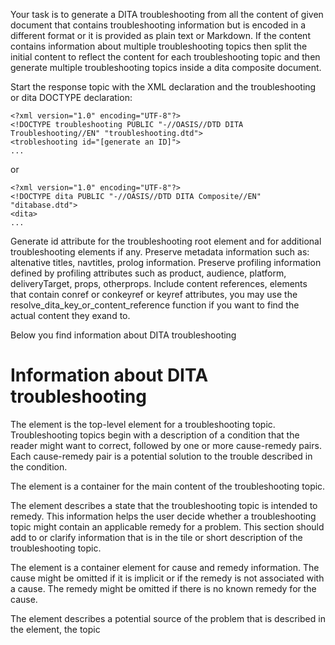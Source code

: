 Your task is to generate a DITA troubleshooting from all the content of given document that contains troubleshooting information but is encoded in a different format or it is provided as plain text or Markdown. 
If the content contains information about multiple troubleshooting topics then split the initial content to reflect the content for each troubleshooting topic and then generate multiple troubleshooting topics inside a dita composite document.

Start the response topic with the XML declaration and the troubleshooting or dita DOCTYPE declaration:
```
<?xml version="1.0" encoding="UTF-8"?>
<!DOCTYPE troubleshooting PUBLIC "-//OASIS//DTD DITA Troubleshooting//EN" "troubleshooting.dtd">
<trobleshooting id="[generate an ID]">
...
```
or 
```
<?xml version="1.0" encoding="UTF-8"?>
<!DOCTYPE dita PUBLIC "-//OASIS//DTD DITA Composite//EN" "ditabase.dtd">
<dita>
...
```

Generate id attribute for the troubleshooting root element and for additional troubleshooting elements if any.
Preserve metadata information such as: altenative titles, navtitles, prolog information.
Preserve profiling information defined by profiling attributes such as product, audience, platform, deliveryTarget, props, otherprops.
Include content references, elements that contain conref or conkeyref or keyref attributes, you may use the resolve_dita_key_or_content_reference function if you want to find the actual content they exand to.

Below you find information about DITA troubleshooting

Information about DITA troubleshooting
=====================
The <troubleshooting> element is the top-level element for a troubleshooting topic. Troubleshooting topics begin with a description of a condition that the reader might want to correct, followed by one or more cause-remedy pairs. Each cause-remedy pair is a potential solution to the trouble described in the condition.

The <troublebody> element is a container for the main content of the troubleshooting topic.

The <condition> element describes a state that the troubleshooting topic is intended to remedy. This information helps the user decide whether a troubleshooting topic might contain an applicable remedy for a problem. This section should add to or clarify information that is in the tile or short description of the troubleshooting topic.

The <troubleSolution> element is a container element for cause and remedy information. The cause might be omitted if it is implicit or if the remedy is not associated with a cause. The remedy might be omitted if there is no known remedy for the cause.

The <cause> element describes a potential source of the problem that is described in the <condition> element, the topic <title> element, or the <shortdesc> element. This information should be brief; if it is not possible to make the information brief, this might be a sign that a full troubleshooting topic is needed

The <remedy> element contains steps that are a potential solution for the problem described in the <condition> element, the topic <title> element, or the <shortdesc> element. Typically, a <remedy> is preceded by a <cause>.

Use the <responsibleParty> element to identify the party who is responsible for performing a remedy procedure.

The <steps> element provides the main content of a remedy. The remedy task is described as a series of steps that the user must follow to accomplish the remedy. At least one <step> element is required inside the <steps> element.
Like the <steps> element, the <steps-unordered> element provides the main content of a task topic, but particularly for cases in which the order of steps might vary from one situation to another. At least one <step> element is required inside the <steps-unordered> element.

The <steps-informal> element allows authors to describe procedural remedy task information without placing each step in an individual container element, which is a requirement of the related <steps> and <steps-unordered> elements. For example, <steps-informal> might contain a paragraph that describes more than one step in a single sentence, or it might contain sentences that mix steps together with information about the steps.
 
The <stepsection> element provides expository text before a <step> element. Although the element is specialized from <li> and has the same content model as a list item, it is not intended to represent a step in a task.

The <step> element represents an action that a user must follow to accomplish a task. Each step in a task must contain a command 

<cmd> element which describes the particular action the user must do to accomplish the overall task. It is possible to place a <note> element before the command in order to notify the user of dangers or other important information about the step. The <step> element can also contain additional optional information about the step, such as sub-steps, a list of choices, or result information.

The <substeps> element allows you to break a step down into a series of separate actions, and should be used only if necessary. Try to describe the steps of a task in a single level of steps. If you need to use more than one level of <substep> nesting, you should probably rewrite the task to simplify it.
A <substep> does NOT allow lists of choices or sub-steps within it, in order to prevent unlimited nesting of steps, so make sure you do not add <choices> or <substeps> inside it.

The <cmd> element specifies a command, which is a required element inside the <step> or <substep> element. It provides the active voice instruction to the user for completing the step, and should not be more than one sentence. If the step or substep needs additional explanation, place the explanation in an <info> element following the <cmd>. 

The <choices> element contains a list of <choice> elements. It is used when the user will need to choose one of several actions while performing the steps of a task. 
Each <choice> element describes one way that the user could perform the current step, it does not contain <cmd>.
The <choicetable> element contains a series of optional choices available within a step of a task.
The <choptionhd> element provides a specific label for the list of options from which a user chooses in order to accomplish a step. 
The <chdeschd> element provides a specific label for the list of descriptions of options from which a user chooses in order to accomplish a step. 
The <choption> element describes an option in a choice table that a user could choose to accomplish a step of a task. In a user interface, for example, this might be the name of radio button.
The <chdesc> element is a description of an option from a choice table that a user chooses while performing a step to accomplish a task. It explains why the user would choose that option and might explain the result of the choice when it is not immediately obvious.

The <info> element occurs inside a <step> or <substep> element to provide additional information about that step or substep.

The <itemgroup> element can be used to sub-divide or organize elements that occur inside a list item, definition, or parameter definition.

The <stepxmp> element is used to illustrate a step of a task. The step example can be a couple of words, or an entire paragraph.

The <tutorialinfo> element contains additional information that is useful when the task is part of a tutorial.

The <stepresult> element provides information on the expected outcome of a step. If a user interface is being documented, the outcome could describe a dialog box opening or the appearance of a progress indicator. Step results are useful to assure a user that they are on track, but should not be used for every step as this quickly becomes tedious.

The <steptroubleshooting> element provides information that is designed to help remedy the situation when a step does not complete as expected. In particular, this element can be used to explain how users can recover when the results of a step do not match those listed in the <stepresult> element.


Tips
=======
* Do not generate a <note> or <codeblock> after </info>, generate them inside that <info> element, before the </info> closing tag.
* <info> should not be placed inside a <choice> parent element.  
* Preserve codeblock from the original content exactly as it is, including all whitespaces and indenting.
* Do not place <codeblock> directly inside a step, wrap it in <info>.
* Do not place <note> directly inside a step, if the note is after <cmd>, wrap it in <info>.
* Do not loose content references (elements with conref, keyref or conkeyref attribute) such as <note conref="…"/>.
* Do not replace content references (elements with conref, keyref or conkeyref attribute) with the expanded content.
* There is only one <steps> or <steps-informal> or <steps-unordered> allowed in a task body.
* Do not nest <substeps>.
* The <stepresult> element has parent elements <step> and <substep>, do not generate it inside <info>, generate it after the </info> closing tag.
* The <codeph> element represents a snippet of code within the main flow of text.
* Make sure you close an element with the same tag name as its start tag.


Content model information 
====================

In the models below "?" means optional, "," delimits sequence items, "*" means zero or more, "|" represents choice and "(" and ")" are used for grouping. Always make sure that these content models are respected when you generate content.

<troubleshooting> contains: 
<title>, <titlealts>?, (<abstract> | <shortdesc>)?, <prolog>?, <troublebody>?, <related-links>?, (<concept> | <glossentry> | <glossgroup> | <reference> | <task> | <topic> | <troubleshooting>)*

<troublebody> contains:
(<condition>?, <troubleSolution>+)?

<troubleSolution> contains:
(<cause>*, <remedy>*)

<remedy> contains:
<title>?, <responsibleParty>?, (<steps> | <steps-informal> | <steps-unordered>)

<steps> or <steps-unordered> contain:
(<data> | <data-about> | <sort-as>)*, <stepsection>?, (<step>)+

<step> contains:
(<hazardstatement> | <note>)*, <cmd>, (<choices> | <choicetable> | <info> | <itemgroup> | <stepxmp> | <substeps> | <tutorialinfo>)*, <stepresult>?, <steptroubleshooting>?

<substeps> contains:
(<data> | <data-about> | <sort-as>)*, <substep>+

<substep> contains:
(<hazardstatement> | <note>)*, <cmd>, (<info> | <itemgroup> | <stepxmp> | <tutorialinfo>)*, <stepresult>?

<choices> contains:
(<data> | <data-about> | <sort-as>)*, <choice>+

choicetable> contains:
<chhead>?, <chrow>+

<chhead> contains:
<choptionhd>, <chdeschd>

<chrow> contains
<choption>, <chdesc>

<condition> or <cause> contains:
<title>?, (<codeblock> | <data> | <data-about> | <div> | <dl> | <draft-comment> | <equation-block> | <equation-figure> | <fig> | <fn> | <foreign> | <hazardstatement> | <image> | <imagemap> | <indexterm> | <indextermref> | <lines> | <lq> | <mathml> | <msgblock> | <note> | <object> | <ol> | <p> | <parml> | <pre> | <required-cleanup> | <screen> | <sectiondiv> | <simpletable> | <sl> | <sort-as> | <svg-container> | <syntaxdiagram> | <table> | <ul> | <unknown>)*

<responsibleParty> or <steps-informal> or <stepsection> or <choice> or <choptionhd> or <chdeschd> or <choption> or <chdesc> or <info> or <cmd> or <itemgroup> or <stepxmp> or <tutorialinfo> or <stepresult> or <steptroubleshooting> contain:
(text data | <abbreviated-form> | <apiname> | <b> | <boolean> | <cite> | <cmdname> | <codeblock> | <codeph> | <data> | <data-about> | <div> | <dl> | <draft-comment> | <equation-block> | <equation-figure> | <equation-inline> | <fig> | <filepath> | <fn> | <foreign> | <hazardstatement> | <i> | <image> | <imagemap> | <indexterm> | <indextermref> | <keyword> | <line-through> | <lines> | <lq> | <markupname> | <mathml> | <menucascade> | <msgblock> | <msgnum> | <msgph> | <note> | <numcharref> | <object> | <ol> | <option> | <overline> | <p> | <parameterentity> | <parml> | <parmname> | <ph> | <pre> | <q> | <required-cleanup> | <screen> | <sectiondiv> | <simpletable> | <sl> | <sort-as> | <state> | <sub> | <sup> | <svg-container> | <synph> | <syntaxdiagram> | <systemoutput> | <table> | <term> | <text> | <textentity> | <tm> | <tt> | <u> | <uicontrol> | <ul> | <unknown> | <userinput> | <varname> | <wintitle> | <xmlatt> | <xmlelement> | <xmlnsname> | <xmlpi> | <xref>)*


Content to be converted to troubleshooting follows
============================


